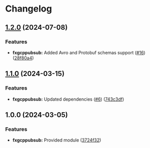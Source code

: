 # Changelog

## [1.2.0](https://github.com/ankorstore/yokai-contrib/compare/fxgcppubsub/v1.1.0...fxgcppubsub/v1.2.0) (2024-07-08)


### Features

* **fxgcppubsub:** Added Avro and Protobuf schemas support ([#16](https://github.com/ankorstore/yokai-contrib/issues/16)) ([28f80a4](https://github.com/ankorstore/yokai-contrib/commit/28f80a4b725e68203ce26464e4616249ba335af2))

## [1.1.0](https://github.com/ankorstore/yokai-contrib/compare/fxgcppubsub/v1.0.0...fxgcppubsub/v1.1.0) (2024-03-15)


### Features

* **fxgcppubsub:** Updated dependencies ([#6](https://github.com/ankorstore/yokai-contrib/issues/6)) ([743c3df](https://github.com/ankorstore/yokai-contrib/commit/743c3df0d9b5a4216b33b65204a2d9368ba14071))

## 1.0.0 (2024-03-05)


### Features

* **fxgcppubsub:** Provided module ([3724f32](https://github.com/ankorstore/yokai-contrib/commit/3724f32c0d2da448ca53d9054a65fb83c2353b4a))
